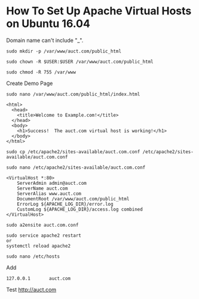 # How To Set Up Apache Virtual Hosts on Ubuntu 16.04
Domain name can't include "_".
```
sudo mkdir -p /var/www/auct.com/public_html
```
```
sudo chown -R $USER:$USER /var/www/auct.com/public_html
```
```
sudo chmod -R 755 /var/www
```
Create Demo Page
```
sudo nano /var/www/auct.com/public_html/index.html
```
```
<html>
  <head>
    <title>Welcome to Example.com!</title>
  </head>
  <body>
    <h1>Success!  The auct.com virtual host is working!</h1>
  </body>
</html>
```
```
sudo cp /etc/apache2/sites-available/auct.com.conf /etc/apache2/sites-available/auct.com.conf
```
```
sudo nano /etc/apache2/sites-available/auct.com.conf
```
```
<VirtualHost *:80>
    ServerAdmin admin@auct.com
    ServerName auct.com
    ServerAlias www.auct.com
    DocumentRoot /var/www/auct.com/public_html
    ErrorLog ${APACHE_LOG_DIR}/error.log
    CustomLog ${APACHE_LOG_DIR}/access.log combined
</VirtualHost>
```
```
sudo a2ensite auct.com.conf
```
```
sudo service apache2 restart
or
systemctl reload apache2
```
```
sudo nano /etc/hosts
```
Add
```
127.0.0.1       auct.com
```
Test http://auct.com

